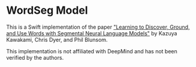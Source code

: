 # WordSeg Model

This is a Swift implementation of the paper
["Learning to Discover, Ground, and Use Words with Segmental Neural Language
Models"][paper]
by Kazuya Kawakami, Chris Dyer, and Phil Blunsom.

This implementation is not affiliated with DeepMind and has not been verified by
the authors.

[paper]: https://www.aclweb.org/anthology/P19-1645.pdf
